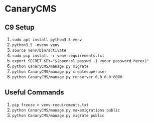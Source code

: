 # CanaryCMS
## C9 Setup
1. `sudo apt install python3.5-venv`
2. `python3.5 -mvenv venv`
3. `source venv/bin/activate`
4. `sudo pip install -r venv-requirements.txt`
5. `export SECRET_KEY="$(openssl passwd -1 <your password here>)"`
6. `python CanaryCMS/manage.py migrate`
7. `python CanaryCMS/manage.py createsuperuser`
9. `python CanaryCMS/manage.py runserver 0.0.0.0:8080`

## Useful Commands
1. `pip freeze > venv-requirements.txt`
2. `python CanaryCMS/manage.py makemigrations public`
3. `python CanaryCMS/manage.py migrate public`